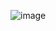 ![image](https://user-images.githubusercontent.com/10390798/67623143-68108380-f822-11e9-9f6e-f6b645c575d9.png)


